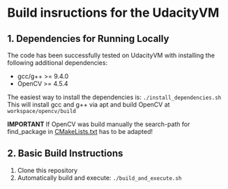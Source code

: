 # Build insructions for the UdacityVM

## 1. Dependencies for Running Locally
The code has been successfully tested on UdacityVM with installing the following additional dependencies:
* gcc/g++ >= 9.4.0
* OpenCV >= 4.5.4 

The easiest way to install the dependencies is: `./install_dependencies.sh`
This will install gcc and g++ via apt and build OpenCV at `workspace/opencv/build`

**IMPORTANT** If OpenCV was build manually the search-path for find_package in [CMakeLists.txt]("CMakeLists.txt") has to be adapted!

## 2. Basic Build Instructions
1. Clone this repository
2. Automatically build and execute: `./build_and_execute.sh`